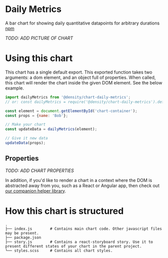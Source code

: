 # Daily Metrics
A bar chart for showing daily quantitative datapoints for arbitrary durations [npm](https://npmjs.com/@density/chart-daily-metrics)

*TODO: ADD PICTURE OF CHART*

# Using this chart
This chart has a single default export. This exported function takes two arguments: a dom element,
and an object full of properties. When called, this chart will render the chart inside the given DOM
element. See the below example.

```javascript
import dailyMetrics from '@density/chart-daily-metrics';
// or: const dailyMetrics = require('@density/chart-daily-metrics').default;

const element = document.getElementById('chart-container');
const props = {name: 'Bob'};

// Make your chart
const updateData = dailyMetrics(element);

// Give it new data
updateData(props);
```

## Properties

*TODO: ADD CHART PROPERTIES*

In addition, if you'd like to render a chart in a context where the DOM is abstracted away from you,
such as a React or Angular app, then check out [our companion helper library](https://github.com/DensityCo/charts#hold-on-then-how-do-i-render-my-chart-in-my-react-app).

# How this chart is structured
```
.
├── index.js        # Contains main chart code. Other javascript files may be present.
├── package.json
├── story.js        # Contains a react-storyboard story. Use it to present different states of your chart in the parent project.
└── styles.scss     # Contains all chart styles.
```
